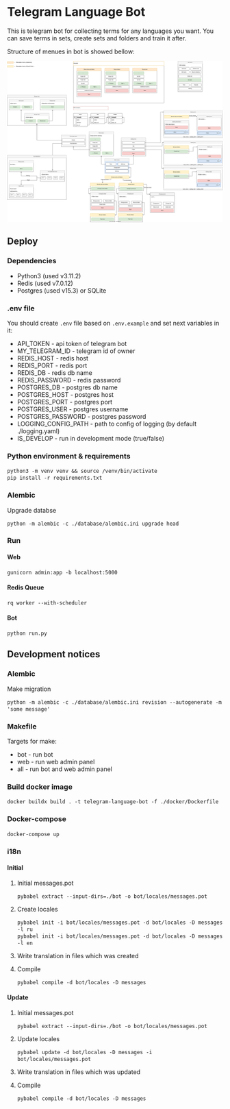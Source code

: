 # Telegram Language Bot

This is telegram bot for collecting terms for any languages you want. You can save terms in sets, create sets and folders and train it after.

Structure of menues in bot is showed bellow:

![menues-diagram](assets/bot-routing-map.drawio.svg)

## Deploy

### Dependencies

+ Python3 (used v3.11.2)
+ Redis (used v7.0.12)
+ Postgres (used v15.3) or SQLite

### .env file

You should create `.env` file based on `.env.example` and set next variables in it:

+ API_TOKEN - api token of telegram bot
+ MY_TELEGRAM_ID - telegram id of owner
+ REDIS_HOST - redis host
+ REDIS_PORT - redis port
+ REDIS_DB - redis db name
+ REDIS_PASSWORD - redis password
+ POSTGRES_DB - postgres db name
+ POSTGRES_HOST - postgres host
+ POSTGRES_PORT - postgres port
+ POSTGRES_USER - postgres username
+ POSTGRES_PASSWORD - postgres password
+ LOGGING_CONFIG_PATH - path to config of logging (by default ./logging.yaml)
+ IS_DEVELOP - run in development mode (true/false)

### Python environment & requirements

``` shell
python3 -m venv venv && source /venv/bin/activate
pip install -r requirements.txt
```

### Alembic

Upgrade databse

``` shell
python -m alembic -c ./database/alembic.ini upgrade head
```

### Run

#### Web

``` shell
gunicorn admin:app -b localhost:5000
```

#### Redis Queue

``` shell
rq worker --with-scheduler
```

#### Bot

``` shell
python run.py
```

## Development notices

### Alembic

Make migration

``` shell
python -m alembic -c ./database/alembic.ini revision --autogenerate -m 'some message'
```

### Makefile

Targets for make:

+ bot - run bot
+ web - run web admin panel
+ all - run bot and web admin panel

### Build docker image

``` shell
docker buildx build . -t telegram-language-bot -f ./docker/Dockerfile
```

### Docker-compose

``` shell
docker-compose up
```

### i18n

#### Initial

1. Initial messages.pot

    ``` shell
    pybabel extract --input-dirs=./bot -o bot/locales/messages.pot
    ```

2. Create locales

    ``` shell
    pybabel init -i bot/locales/messages.pot -d bot/locales -D messages -l ru
    pybabel init -i bot/locales/messages.pot -d bot/locales -D messages -l en
    ```

3. Write translation in files which was created

4. Compile

    ``` shell
    pybabel compile -d bot/locales -D messages
    ```

#### Update

1. Initial messages.pot

    ``` shell
    pybabel extract --input-dirs=./bot -o bot/locales/messages.pot
    ```

2. Update locales

    ``` shell
    pybabel update -d bot/locales -D messages -i bot/locales/messages.pot
    ```

3. Write translation in files which was updated

4. Compile

    ``` shell
    pybabel compile -d bot/locales -D messages
    ```
